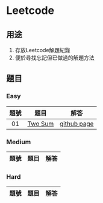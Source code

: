 # Leetcode

## 用途
1. 存放Leetcode解題紀錄
2. 便於尋找忘記但已做過的解題方法

## 題目

### Easy
題號 | 題目 | 解答 |
|:--------:|:-------:|:--------:|
| 01 | [Two Sum](https://leetcode.com/problems/two-sum/description/) | [github page](/01) |

### Medium
題號 | 題目 | 解答 |
|:--------:|:-------:|:--------:|

### Hard
題號 | 題目 | 解答 |
|:--------:|:-------:|:--------:|
